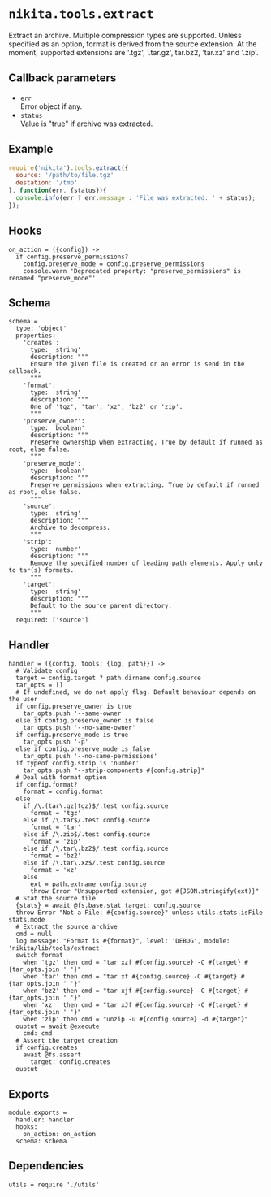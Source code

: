 
# `nikita.tools.extract`

Extract an archive. Multiple compression types are supported. Unless
specified as an option, format is derived from the source extension. At the
moment, supported extensions are '.tgz', '.tar.gz', tar.bz2, 'tar.xz' and '.zip'.

## Callback parameters

* `err`   
  Error object if any.   
* `status`   
  Value is "true" if archive was extracted.   

## Example

```javascript
require('nikita').tools.extract({
  source: '/path/to/file.tgz'
  destation: '/tmp'
}, function(err, {status}){
  console.info(err ? err.message : 'File was extracted: ' + status);
});
```

## Hooks

    on_action = ({config}) ->
      if config.preserve_permissions?
        config.preserve_mode = config.preserve_permissions
        console.warn 'Deprecated property: "preserve_permissions" is renamed "preserve_mode"'

## Schema

    schema =
      type: 'object'
      properties:
        'creates':
          type: 'string'
          description: """
          Ensure the given file is created or an error is send in the callback.
          """
        'format':
          type: 'string'
          description: """
          One of 'tgz', 'tar', 'xz', 'bz2' or 'zip'.
          """
        'preserve_owner':
          type: 'boolean'
          description: """
          Preserve ownership when extracting. True by default if runned as root, else false.
          """
        'preserve_mode':
          type: 'boolean'
          description: """
          Preserve permissions when extracting. True by default if runned as root, else false.
          """
        'source':
          type: 'string'
          description: """
          Archive to decompress.
          """
        'strip':
          type: 'number'
          description: """
          Remove the specified number of leading path elements. Apply only to tar(s) formats.
          """
        'target':
          type: 'string'
          description: """
          Default to the source parent directory.
          """
      required: ['source']

## Handler

    handler = ({config, tools: {log, path}}) ->
      # Validate config
      target = config.target ? path.dirname config.source
      tar_opts = []
      # If undefined, we do not apply flag. Default behaviour depends on the user
      if config.preserve_owner is true
        tar_opts.push '--same-owner'
      else if config.preserve_owner is false
        tar_opts.push '--no-same-owner'
      if config.preserve_mode is true
        tar_opts.push '-p'
      else if config.preserve_mode is false
        tar_opts.push '--no-same-permissions'
      if typeof config.strip is 'number'
        tar_opts.push "--strip-components #{config.strip}"
      # Deal with format option
      if config.format?
        format = config.format
      else
        if /\.(tar\.gz|tgz)$/.test config.source
          format = 'tgz'
        else if /\.tar$/.test config.source
          format = 'tar'
        else if /\.zip$/.test config.source
          format = 'zip'
        else if /\.tar\.bz2$/.test config.source
          format = 'bz2'
        else if /\.tar\.xz$/.test config.source
          format = 'xz'
        else
          ext = path.extname config.source
          throw Error "Unsupported extension, got #{JSON.stringify(ext)}"
      # Stat the source file
      {stats} = await @fs.base.stat target: config.source
      throw Error "Not a File: #{config.source}" unless utils.stats.isFile stats.mode
      # Extract the source archive
      cmd = null
      log message: "Format is #{format}", level: 'DEBUG', module: 'nikita/lib/tools/extract'
      switch format
        when 'tgz' then cmd = "tar xzf #{config.source} -C #{target} #{tar_opts.join ' '}"
        when 'tar' then cmd = "tar xf #{config.source} -C #{target} #{tar_opts.join ' '}"
        when 'bz2' then cmd = "tar xjf #{config.source} -C #{target} #{tar_opts.join ' '}"
        when 'xz'  then cmd = "tar xJf #{config.source} -C #{target} #{tar_opts.join ' '}"
        when 'zip' then cmd = "unzip -u #{config.source} -d #{target}"
      ouptut = await @execute
        cmd: cmd
      # Assert the target creation
      if config.creates
        await @fs.assert
          target: config.creates
      ouptut

## Exports

    module.exports =
      handler: handler
      hooks:
        on_action: on_action
      schema: schema

## Dependencies

    utils = require './utils'
